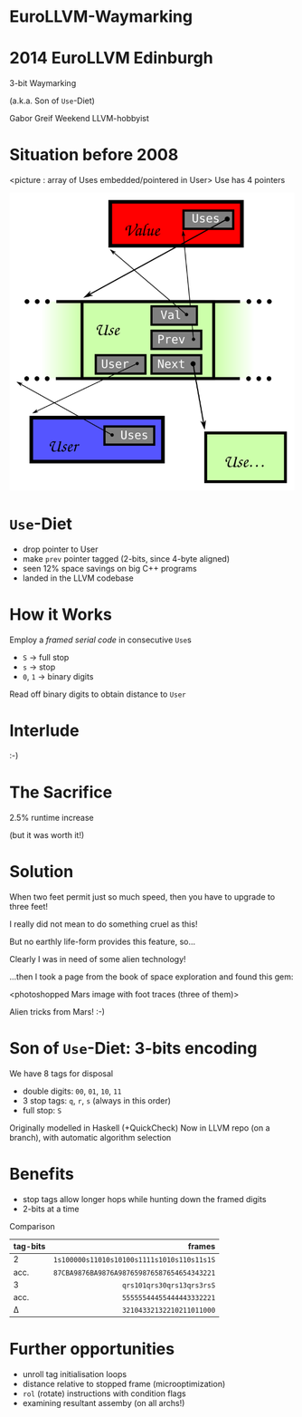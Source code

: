 EuroLLVM-Waymarking
===================

# 2014 EuroLLVM Edinburgh

3-bit Waymarking

(a.k.a. Son of `Use`-Diet)

Gabor Greif
Weekend LLVM-hobbyist

# Situation before 2008

<picture : array of Uses embedded/pointered in User>
Use has 4 pointers

![Before 2008](https://raw.githubusercontent.com/ggreif/EuroLLVM-Waymarking/master/pre2008.svg)

# `Use`-Diet

- drop pointer to User
- make `prev` pointer tagged (2-bits, since 4-byte aligned)
- seen 12% space savings on big C++ programs
- landed <date> in the LLVM codebase

# How it Works

Employ a _framed serial code_ in consecutive `Use`s
- `S` &rarr; full stop
- `s` &rarr; stop
- `0`, `1` &rarr; binary digits

Read off binary digits to obtain distance to `User`

# Interlude

:-)

# The Sacrifice

2.5% runtime increase

(but it was worth it!)

# Solution

When two feet permit just so much speed, then you have to upgrade to three feet!
<INCREMENTAL>
<Photo of giant ant sawed into half>

I really did not mean to do something cruel as this!

But no earthly life-form provides this feature, so...
<INCREMENTAL>

Clearly I was in need of some alien technology!
<INCREMENTAL>

...then I took a page from the book of space exploration and found this gem:
<INCREMENTAL>

<photoshopped Mars image with foot traces (three of them)>

Alien tricks from Mars! :-)

# Son of `Use`-Diet: 3-bits encoding

We have 8 tags for disposal

- double digits: `00`, `01`, `10`, `11`
- 3 stop tags: `q`, `r`, `s` (always in this order)
- full stop: `S`

Originally modelled in Haskell (+QuickCheck)
Now in LLVM repo (on a branch), with automatic algorithm selection

Benefits
===========

- stop tags allow longer hops while hunting down the framed digits
- 2-bits at a time

Comparison

| tag-bits | frames |
| ------- | ----: |
| 2       | `1s100000s11010s10100s1111s1010s110s11s1S` |
| acc.    | `87CBA9876BA9876A987659876587654654343221` |
| 3       |                  `qrs101qrs30qrs13qrs3rsS` |
| acc.    |                  `55555544455444443332221` |
| &Delta; |                  `32104332132210211011000` |


# Further opportunities

- unroll tag initialisation loops
- distance relative to stopped frame (microoptimization)
- `rol` (rotate) instructions with condition flags
- examining resultant assemby (on all archs!)
 

